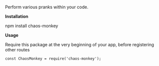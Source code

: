 Perform various pranks within  your code.

**Installation**

npm install chaos-monkey

**Usage**

Require this package at the very beginning of your app, before registering other routes

`const ChaosMonkey = require('chaos-monkey');`